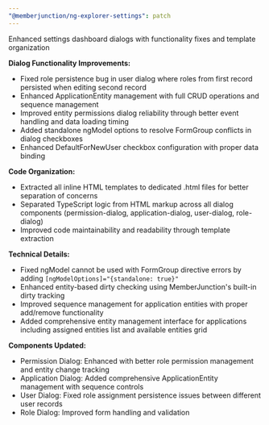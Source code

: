 ```yaml
---
"@memberjunction/ng-explorer-settings": patch
---
```


Enhanced settings dashboard dialogs with functionality fixes and
template organization

**Dialog Functionality Improvements:**

- Fixed role persistence bug in user dialog where roles from first
  record persisted when editing second record
- Enhanced ApplicationEntity management with full CRUD operations and
  sequence management
- Improved entity permissions dialog reliability through better event
  handling and data loading timing
- Added standalone ngModel options to resolve FormGroup conflicts in
  dialog checkboxes
- Enhanced DefaultForNewUser checkbox configuration with proper data
  binding

**Code Organization:**

- Extracted all inline HTML templates to dedicated .html files for
  better separation of concerns
- Separated TypeScript logic from HTML markup across all dialog
  components (permission-dialog, application-dialog, user-dialog,
  role-dialog)
- Improved code maintainability and readability through template
  extraction

**Technical Details:**

- Fixed ngModel cannot be used with FormGroup directive errors by adding
  `[ngModelOptions]="{standalone: true}"`
- Enhanced entity-based dirty checking using MemberJunction's built-in
  dirty tracking
- Improved sequence management for application entities with proper
  add/remove functionality
- Added comprehensive entity management interface for applications
  including assigned entities list and available entities grid

**Components Updated:**

- Permission Dialog: Enhanced with better role permission management and
  entity change tracking
- Application Dialog: Added comprehensive ApplicationEntity management
  with sequence controls
- User Dialog: Fixed role assignment persistence issues between
  different user records
- Role Dialog: Improved form handling and validation
